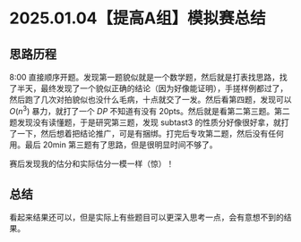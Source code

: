 # 2025.01.04【提高A组】模拟赛总结

## 思路历程

8:00 直接顺序开题。发现第一题貌似就是一个数学题，然后就是打表找思路，找了半天，最终发现了一个貌似正确的结论（因为好像能证明），手搓样例都过了，然后跑了几次对拍貌似也没什么毛病，十点就交了一发。然后看第四题，发现可以 $O(n^3)$ 暴力，就打了一个 $DP$ 不知道有没有 20pts。然后就是看第二第三题。第二题发现没有读懂题，于是研究第三题，发现 subtast3 的性质分好像很好拿，就打了一下，然后想着把结论推广，可是有捆绑。打完后专攻第二题，然后没有任何用。最后 20min 第三题有了思路，但是很明显时间不够了。

赛后发现我的估分和实际估分一模一样（惊）！

## 总结

看起来结果还可以，但是实际上有些题目可以更深入思考一点，会有意想不到的结果。
